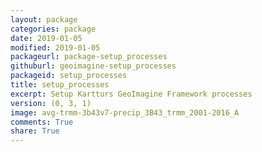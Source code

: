 ```yaml
---
layout: package
categories: package
date: 2019-01-05
modified: 2019-01-05
packageurl: package-setup_processes
githuburl: geoimagine-setup_processes
packageid: setup_processes
title: setup_processes
excerpt: Setup Kartturs GeoImagine Framework processes
version: (0, 3, 1)
image: avg-trmm-3b43v7-precip_3B43_trmm_2001-2016_A
comments: True
share: True
---
```

